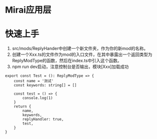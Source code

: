 # Mirai应用层

# 快速上手
1. src/mods/ReplyHander中创建一个新文件夹，作为你的新mod的名称。
2. 创建一个Xxx.ts的文件作为mod的入口文件，在其中暴露出一个返回类型为ReplyModType的函数，然后在index.ts中引入这个函数。
3. npm run dev启动，注意控制台是否输出，模块[Xxx]加载成功
```
export const Test = (): ReplyModType => {
	const name = '测试'
	const keywords: string[] = []

	const test = () => {
		console.log(1)
	}
	return {
		name,
		keywords,
		replyHandler: true,
		test,
	}
}
```